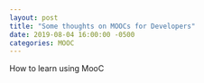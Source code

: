 ```yaml
---
layout: post
title: "Some thoughts on MOOCs for Developers"
date: 2019-08-04 16:00:00 -0500
categories: MOOC
---
```


How to learn using MooC